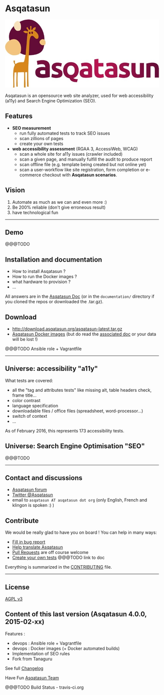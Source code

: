 # Asqatasun

![](documentation/en/Images/Logo/logo-texte-girafe--RVB-678x300--kranken.io-lossy.jpg)



Asqatasun is an opensource web site analyzer, used for web accessibility (a11y) and Search Engine Optimization (SEO).

## Features

* **SEO measurement**
    * run fully automated tests to track SEO issues
    * scan zillions of pages
    * create your own tests
* **web accessibility assessment** (RGAA 3, AccessiWeb, WCAG)
    * scan a whole site for a11y issues (crawler included)
    * scan a given page, and manually fulfill the audit to produce report
    * scan offline file (e.g. template being created but not online yet)
    * scan a user-workflow like site registration, form completion or e-commerce checkout with **Asqatasun scenarios**.
 
## Vision

1. Automate as much as we can and even more :)
2. Be 200% reliable (don't give erroneous result)
3. have technological fun


---


## Demo

@@@TODO


## Installation and documentation

* How to install Asqatasun ?
* How to run the Docker images ?
* what hardware to provision ?
* ...

All answers are in the [Asqatasun Doc](http://doc.asqatasun.org/en/) (or in the `documentation/`
directory if you cloned the repos or downloaded the .tar.gz).


## Download

* http://download.asqatasun.org/asqatasun-latest.tar.gz
* [Asqatasun Docker images](https://hub.docker.com/r/asqatasun/asqatasun/) (but do read the [associated doc][link_doc_docker] or your data will be lost !)

[link_doc_docker]: http://doc.asqatasun.org/en/10_Install_doc/Docker/index.html  "Use Asqatasun with a single container Docker"

@@@TODO Ansible role + Vagrantfile


---


## Universe: accessibility "a11y"

What tests are covered:

* all the "tag and attributes tests" like missing alt, table headers check, frame title...
* color contrast
* language specification
* downloadable files / office files (spreadsheet, word-processor...)
* switch of context
* ...

As of February 2016, this represents 173 accessibility tests.

## Universe: Search Engine Optimisation "SEO"

@@@TODO


---


## Contact and discussions

* [Asqatasun forum](http://forum.asqatasun.org/) 
* [Twitter @Asqatasun](https://twitter.com/Asqatasun)
* email to `asqatasun AT asqatasun dot org` (only English, French and klingon is spoken :) ) 

## Contribute

We would be really glad to have you on board ! You can help in many ways:

* [Fill in bug report](https://github.com/Asqatasun/Asqatasun/issues)
* [Help translate Asqatasun](https://www.transifex.com/asqatasun/asqatasun/) 
* [Pull Requests](https://github.com/Asqatasun/Asqatasun/pulls) are off course welcome
* [Create your own tests](#) @@@TODO link to doc

Everything is summarized in the [CONTRIBUTING](CONTRIBUTING.md) file.




---

## License

 [AGPL v3](LICENSE) 


## Content of this last version (Asqatasun 4.0.0, 2015-02-xx)

Features :
- devops : Ansible role + Vagrantfile
- devops : Docker images (+ Docker automated builds)
- Implementation of SEO rules
- Fork from Tanaguru

See full [Changelog](CHANGELOG.txt)


Have Fun
[Asqatasun Team](asqatasun-team.md)


 
@@@TODO Build Status - travis-ci.org


